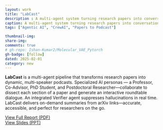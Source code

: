 ```yaml
---
layout: work
title: "LabCast"
description : A multi-agent system turning research papers into conversational podcasts
caption: A multi-agent system turning research papers into conversational podcasts
tags: ["Agentic AI", "CrewAI", "Papers to Podcast"]

thumbnail-img: 
share-img: 
comments: true
# gh-repo: Ishan-Kumar2/Molecular_VAE_Pytorch
gh-badge: [follow]
dated: 2025-02-01
category: new
---
```


<div class="row justify-content-sm-center">
  <div class="col-sm-8 mt-3 mt-md-0">
    <p>
      <strong>LabCast</strong> is a multi-agent pipeline that transforms research papers into dynamic, multi-speaker podcasts. 
      Specialized AI personas — a Professor, Co-Advisor, PhD Student, and Postdoctoral Researcher—collaborate to dissect each section of a paper and generate an interactive roundtable dialogue. 
      An integrated Verifier agent suppresses hallucinations in real time. LabCast delivers on-demand summaries from arXiv links—accurate, accessible, and perfect for researchers on the go.
    </p>
  </div>
</div>

<div class="row mt-5">
  <div class="col-sm-6 text-center">
    <a href="https://drive.google.com/file/d/1R84L3mhxgcH12vNVk_LO1nBl_F14MlUX/view?usp=sharing" class="btn btn-primary" target="_blank">
      View Full Report (PDF)
    </a>
  </div>
  <div class="col-sm-6 text-center">
    <a href="https://drive.google.com/file/d/1gyGmn2qaHvLp6JKoiRVYwgnnxML8Io5z/view?usp=sharing" class="btn btn-secondary" target="_blank">
      View Slides (PPT)
    </a>
  </div>
</div>